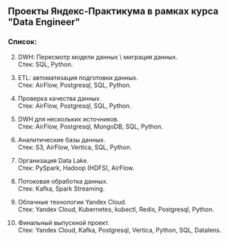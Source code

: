 ## Проекты Яндекс-Практикума в рамках курса "Data Engineer"

### Список:

2. DWH: Пересмотр модели данных \ миграция данных.  
Стек: SQL, Python.

3. ETL: автоматизация подготовки данных.  
Стек: AirFlow, Postgresql, SQL, Python.

4. Проверка качества данных.  
Стек: AirFlow, Postgresql, SQL, Python.

5. DWH для нескольких источников.  
Стек: AirFlow, Postgresql, MongoDB, SQL, Python.

6. Аналитические базы данных.  
Стек: S3, AirFlow, Vertica, SQL, Python.

7. Организация Data Lake.  
Стек: PySpark, Hadoop (HDFS), AirFlow.

8. Потоковая обработка данных.  
Стек: Kafka, Spark Streaming.

9. Облачные технологии Yandex Cloud.  
Стек: Yandex Cloud, Kubernetes, kubectl, Redis, Postgresql, Python.

10. Финальный выпускной проект.  
Стек: Yandex Cloud, Kafka, Postgresql, Vertica, Python, SQL, Datalens.

